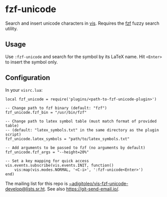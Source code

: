 # fzf-unicode

Search and insert unicode characters in [vis](https://github.com/martanne/vis).
Requires the [fzf](https://github.com/junegunn/fzf) fuzzy search utility.

## Usage

Use `:fzf-unicode` and search for the symbol by its LaTeX name. Hit `<Enter>` to insert the symbol only.

## Configuration

In your `visrc.lua`:

```
local fzf_unicode = require('plugins/<path-to-fzf-unicode-plugin>')

-- Change path to fzf binary (default: "fzf")
fzf_unicode.fzf_bin = "/usr/bin/fzf"

-- Change path to latex symbol table (must match format of provided table)
-- (default: "latex_symbols.txt" in the same directory as the plugin script)
fzf_unicode.latex_symbols = "path/to/latex_symbols.txt"

-- Add arguments to be passed to fzf (no arguments by default)
fzf_unicode.fzf_args = "--height=20%"

-- Set a key mapping for quick access
vis.events.subscribe(vis.events.INIT, function()
    vis:map(vis.modes.NORMAL, '<C-i>', ':fzf-unicode<Enter>')
end)
```

The mailing list for this repo is [~adigitoleo/vis-fzf-unicode-develop@lists.sr.ht](mailto:~adigitoleo/vis-fzf-unicode-develop@lists.sr.ht). See also <https://git-send-email.io/>.
